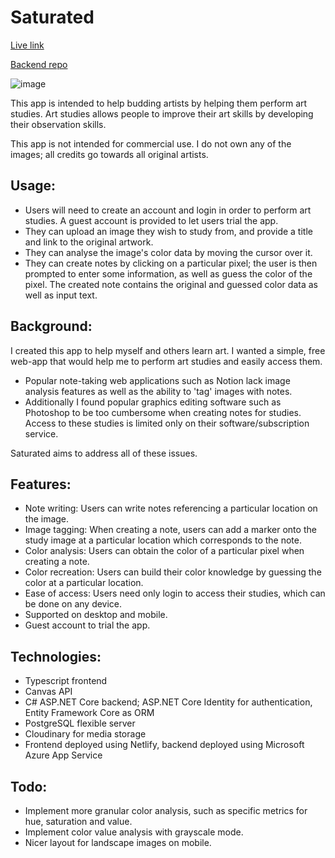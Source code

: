 # Saturated

[Live link](https://saturated.netlify.app/)

[Backend repo](https://github.com/jasonHYLam/saturated-backend)

![image](https://github.com/jasonHYLam/saturated-frontend/assets/105083538/034c6a41-9821-4b65-a757-eb83df0a1920)


This app is intended to help budding artists by helping them perform art studies. Art studies allows people to improve their art skills by developing their observation skills.

This app is not intended for commercial use. I do not own any of the images; all credits go towards all original artists.

## Usage:

- Users will need to create an account and login in order to perform art studies. A guest account is provided to let users trial the app.
- They can upload an image they wish to study from, and provide a title and link to the original artwork.
- They can analyse the image's color data by moving the cursor over it.
- They can create notes by clicking on a particular pixel; the user is then prompted to enter some information, as well as guess the color of the pixel. The created note contains the original and guessed color data as well as input text.

## Background:

I created this app to help myself and others learn art. I wanted a simple, free web-app that would help me to perform art studies and easily access them.

- Popular note-taking web applications such as Notion lack image analysis features as well as the ability to 'tag' images with notes.
- Additionally I found popular graphics editing software such as Photoshop to be too cumbersome when creating notes for studies. Access to these studies is limited only on their software/subscription service.

Saturated aims to address all of these issues.

## Features:

- Note writing: Users can write notes referencing a particular location on the image.
- Image tagging: When creating a note, users can add a marker onto the study image at a particular location which corresponds to the note.
- Color analysis: Users can obtain the color of a particular pixel when creating a note.
- Color recreation: Users can build their color knowledge by guessing the color at a particular location.
- Ease of access: Users need only login to access their studies, which can be done on any device.
- Supported on desktop and mobile.
- Guest account to trial the app.

## Technologies:

- Typescript frontend
- Canvas API
- C# ASP.NET Core backend; ASP.NET Core Identity for authentication, Entity Framework Core as ORM
- PostgreSQL flexible server
- Cloudinary for media storage
- Frontend deployed using Netlify, backend deployed using Microsoft Azure App Service

## Todo:

- Implement more granular color analysis, such as specific metrics for hue, saturation and value.
- Implement color value analysis with grayscale mode.
- Nicer layout for landscape images on mobile.
